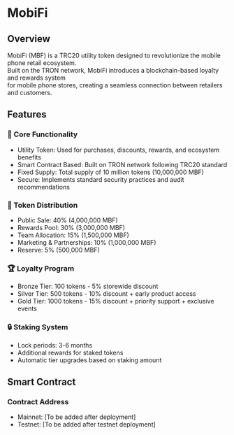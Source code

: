 # MobiFi

## Overview
MobiFi (MBF) is a TRC20 utility token designed to revolutionize the mobile phone retail ecosystem.<br> Built on the TRON network, MobiFi introduces a blockchain-based loyalty and rewards system <br> for mobile phone stores, creating a seamless connection between retailers and customers.

## Features

### 🎯 Core Functionality
- Utility Token: Used for purchases, discounts, rewards, and ecosystem benefits
- Smart Contract Based: Built on TRON network following TRC20 standard
- Fixed Supply: Total supply of 10 million tokens (10,000,000 MBF)
- Secure: Implements standard security practices and audit recommendations

### 💎 Token Distribution
- Public Sale: 40% (4,000,000 MBF)
- Rewards Pool: 30% (3,000,000 MBF)
- Team Allocation: 15% (1,500,000 MBF)
- Marketing & Partnerships: 10% (1,000,000 MBF)
- Reserve: 5% (500,000 MBF)

### 🏆 Loyalty Program
- Bronze Tier: 100 tokens - 5% storewide discount
- Silver Tier: 500 tokens - 10% discount + early product access
- Gold Tier: 1000 tokens - 15% discount + priority support + exclusive events

### 🔒 Staking System
- Lock periods: 3-6 months
- Additional rewards for staked tokens
- Automatic tier upgrades based on staking amount

## Smart Contract

### Contract Address
- Mainnet: [To be added after deployment]
- Testnet: [To be added after testnet deployment]